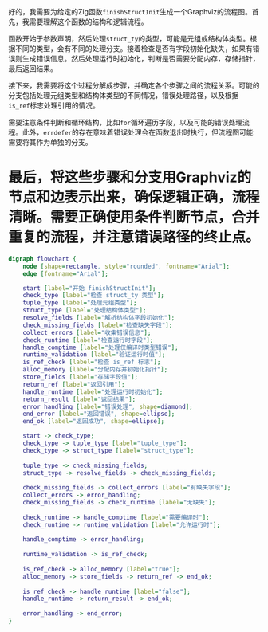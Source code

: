 好的，我需要为给定的Zig函数`finishStructInit`生成一个Graphviz的流程图。首先，我需要理解这个函数的结构和逻辑流程。

函数开始于参数声明，然后处理`struct_ty`的类型，可能是元组或结构体类型。根据不同的类型，会有不同的处理分支。接着检查是否有字段初始化缺失，如果有错误则生成错误信息。然后处理运行时初始化，判断是否需要分配内存，存储指针，最后返回结果。

接下来，我需要将这个过程分解成步骤，并确定各个步骤之间的流程关系。可能的分支包括处理元组类型和结构体类型的不同情况，错误处理路径，以及根据`is_ref`标志处理引用的情况。

需要注意条件判断和循环结构，比如`for`循环遍历字段，以及可能的错误处理流程。此外，`errdefer`的存在意味着错误处理会在函数退出时执行，但流程图可能需要将其作为单独的分支。

最后，将这些步骤和分支用Graphviz的节点和边表示出来，确保逻辑正确，流程清晰。需要正确使用条件判断节点，合并重复的流程，并注意错误路径的终止点。
================================================
```dot
digraph flowchart {
    node [shape=rectangle, style="rounded", fontname="Arial"];
    edge [fontname="Arial"];

    start [label="开始 finishStructInit"];
    check_type [label="检查 struct_ty 类型"];
    tuple_type [label="处理元组类型"];
    struct_type [label="处理结构体类型"];
    resolve_fields [label="解析结构体字段初始化"];
    check_missing_fields [label="检查缺失字段"];
    collect_errors [label="收集错误信息"];
    check_runtime [label="检查运行时字段"];
    handle_comptime [label="处理仅编译时类型错误"];
    runtime_validation [label="验证运行时值"];
    is_ref_check [label="检查 is_ref 标志"];
    alloc_memory [label="分配内存并初始化指针"];
    store_fields [label="存储字段值"];
    return_ref [label="返回引用"];
    handle_runtime [label="处理运行时初始化"];
    return_result [label="返回结果"];
    error_handling [label="错误处理", shape=diamond];
    end_error [label="返回错误", shape=ellipse];
    end_ok [label="返回成功", shape=ellipse];

    start -> check_type;
    check_type -> tuple_type [label="tuple_type"];
    check_type -> struct_type [label="struct_type"];
    
    tuple_type -> check_missing_fields;
    struct_type -> resolve_fields -> check_missing_fields;
    
    check_missing_fields -> collect_errors [label="有缺失字段"];
    collect_errors -> error_handling;
    check_missing_fields -> check_runtime [label="无缺失"];
    
    check_runtime -> handle_comptime [label="需要编译时"];
    check_runtime -> runtime_validation [label="允许运行时"];
    
    handle_comptime -> error_handling;
    
    runtime_validation -> is_ref_check;
    
    is_ref_check -> alloc_memory [label="true"];
    alloc_memory -> store_fields -> return_ref -> end_ok;
    
    is_ref_check -> handle_runtime [label="false"];
    handle_runtime -> return_result -> end_ok;
    
    error_handling -> end_error;
}
```